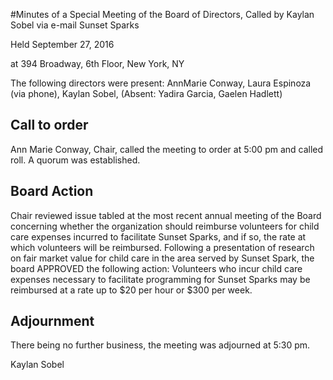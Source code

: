 #Minutes of a Special Meeting of the Board of Directors, Called by Kaylan Sobel via e-mail
Sunset Sparks

Held September 27, 2016

at 394 Broadway, 6th Floor, New York, NY

The following directors were present: AnnMarie Conway, Laura Espinoza (via phone), Kaylan Sobel, (Absent: Yadira Garcia, Gaelen Hadlett) 

Call to order
--------------
Ann Marie Conway, Chair, called the meeting to order at 5:00 pm and called roll. A quorum was established.

Board Action
-------------
Chair reviewed issue tabled at the most recent annual meeting of the Board concerning whether the organization should reimburse volunteers for child care expenses incurred to facilitate Sunset Sparks, and if so, the rate at which volunteers will be reimbursed. Following a presentation of research on fair market value for child care in the area served by Sunset Spark, the board APPROVED the following action:
Volunteers who incur child care expenses necessary to facilitate programming for Sunset Sparks may be reimbursed at a rate up to $20 per hour or $300 per week.  

Adjournment 
------------
There being no further business, the meeting was adjourned at 5:30 pm.

Kaylan Sobel
